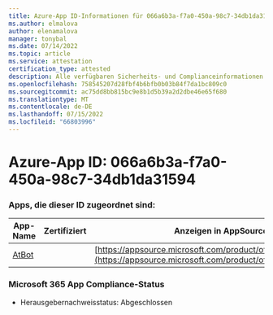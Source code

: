 ```yaml
---
title: Azure-App ID-Informationen für 066a6b3a-f7a0-450a-98c7-34db1da31594
ms.author: elmalova
author: elenamalova
manager: tonybal
ms.date: 07/14/2022
ms.topic: article
ms.service: attestation
certification_type: attested
description: Alle verfügbaren Sicherheits- und Complianceinformationen für 066a6b3a-f7a0-450a-98c7-34db1da31594.
ms.openlocfilehash: 758545207d28fbf4b6bfb0b03b84f7da1bc809c0
ms.sourcegitcommit: ac75dd8bb815bc9e8b1d5b39a2d2dbe46e65f680
ms.translationtype: MT
ms.contentlocale: de-DE
ms.lasthandoff: 07/15/2022
ms.locfileid: "66803996"
---
```

# <a name="azure-app-id-066a6b3a-f7a0-450a-98c7-34db1da31594"></a>Azure-App ID: 066a6b3a-f7a0-450a-98c7-34db1da31594


### <a name="apps-associated-with-this-id"></a>Apps, die dieser ID zugeordnet sind:
| **App-Name** | **Zertifiziert** | **Anzeigen in AppSource** |
|--------------|---------------|-----------------------|
| [AtBot](../forward/WA104381219.md) |  | [https://appsource.microsoft.com/product/office/WA104381219](https://appsource.microsoft.com/product/office/WA104381219) |

### <a name="microsoft-365-app-compliance-status"></a>Microsoft 365 App Compliance-Status
- Herausgebernachweisstatus: Abgeschlossen
